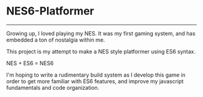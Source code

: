 # NES6-Platformer
------------------
Growing up, I loved playing my NES. It was my first gaming system, and has embedded a ton of nostalgia within me.

This project is my attempt to make a NES style platformer using ES6 syntax.

NES + ES6 = NES6

I'm hoping to write a rudimentary build system as I develop this game in order to get more familiar with ES6 features, and improve my javascript fundamentals and code organization.
